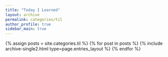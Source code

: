 ```yaml
---
title: "Today I Learned"
layout: archive
permalink: categories/til
author_profile: true
sidebar_main: true
---
```


{% assign posts = site.categories.til %}
{% for post in posts %} {% include archive-single2.html type=page.entries_layout %} {% endfor %}